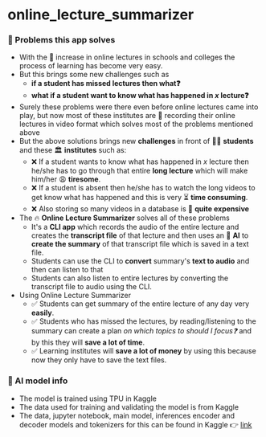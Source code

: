 
# online_lecture_summarizer

### 🌈 Problems this app solves
  - With the 🚀 increase in online lectures in schools and colleges the process of learning has become very easy.
  - But this brings some new challenges such as 
    - __if a student has missed  lectures then what❓__
    - __what if a student want to know what has happened in _x_ lecture❓__
  - Surely these problems were there even before online lectures came into play, but now most of these institutes are 🎥 recording their online lectures in video format which solves most of the problems mentioned above
  - But the above solutions brings new **challenges** in front of 👨‍🎓 **students** and these 🏛 **institutes** such as:
    - ❌ If a student wants to know what has happened in _x_ lecture then he/she has to go through that entire **long lecture** which will make him/her 😩 **tiresome**.
    - ❌ If a student is absent then he/she has to watch the long videos to get know what has happened and this is very ⏳ **time consuming**.
    - ❌ Also storing so many videos in a database is 💸 **quite expensive**
  - The 🔥 **Online Lecture Summarizer** solves all of these problems
	  - It's a **CLI app** which records the audio of the entire lecture and creates the **transcript file** of that lecture and then uses an 🤖 **AI** to **create the summary** of that transcript file which is saved in a text file.
	  - Students can use the CLI to **convert** summary's **text to audio** and then can listen to that
	  - Students can also listen to entire lectures by converting the transcript file to audio using the CLI.
- Using Online Lecture Summarizer
	- ✅ Students can get summary of the entire lecture of any day very **easily**.
	- ✅ Students who has missed the lectures, by reading/listening to the summary can create a plan _on which topics to should I focus❓_ and by this they will  **save a lot of time**.
	- ✅ Learning institutes will **save a lot of money** by using this because now they only have to save the text files. 

### 🤖 AI model info
- The model is trained using TPU in Kaggle
- The data used for training and validating the model is from Kaggle
- The data, jupyter notebook, main model, inferences encoder and decoder models and tokenizers for this can be found in Kaggle 👉 [link](https://www.kaggle.com/akashsdas/text-summarization)
